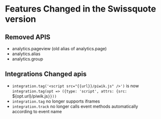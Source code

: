 # Features Changed in the Swissquote version

## Removed APIS

- analytics.pageview (old alias of analytics.page)
- analytics.alias
- analytics.group

## Integrations Changed apis

- `integration.tag('<script src="{{url}}/piwik.js" />')` is now
  `integration.tag(opt => ({type: 'script', attrs: {src: `${opt.url}/piwik.js`}}))`
- `integration.tag` no longer supports iframes
- `integration.track` no longer calls event methods automatically according to event name